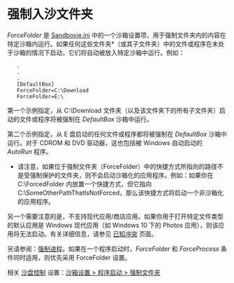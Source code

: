 # 强制入沙文件夹

_ForceFolder_ 是 [Sandboxie.ini](SandboxieIni.md) 中的一个沙箱设置项，用于强制文件夹内的内容在特定沙箱内运行。如果任何这些文件夹*（或其子文件夹）中的文件或程序在未处于沙箱的情况下启动，它们将自动被放入特定沙箱中运行。例如：

```
   .
   .
   .
   [DefaultBox]
   ForceFolder=C:\Download
   ForceFolder=E:\
```

第一个示例指定，从 C:\Download 文件夹（以及该文件夹下的所有子文件夹）启动的文件或程序将被强制在 _DefaultBox_ 沙箱中运行。

第二个示例指定，从 E 盘启动的任何文件或程序都将被强制在 _DefaultBox_ 沙箱中运行。对于 CDROM 和 DVD 驱动器，这也包括被 Windows 自动启动的 _AutoRun_ 程序。

* 请注意，如果位于强制文件夹（ForceFolder）中的快捷方式所指向的路径不是受强制保护的文件夹，则不会启动沙箱化的应用程序。例如：如果你在 C:\ForcedFolder 内放置一个快捷方式，但它指向 C:\SomeOtherPathThatIsNotForced，那么该快捷方式将启动一个非沙箱化的应用程序。

另一个需要注意的是，不支持现代应用/商店应用。如果你用于打开特定文件类型的默认应用是 Windows 现代应用（如 Windows 10 下的 Photos 应用），则该应用将无法启动。有关详细信息，请参见 [已知冲突](KnownConflicts.md#uwp--modern--microsoft-store-apps) 页面。

另请参阅：[强制进程](ForceProcess.md)。如果在一个程序启动时，_ForceFolder_ 和 _ForceProcess_ 条件同时适用，则优先采用 ForceFolder 设置。

相关 [沙盘控制](SandboxieControl.md) 设置：[沙箱设置 > 程序启动 > 强制文件夹](ProgramStartSettings.md#forced-folders)
